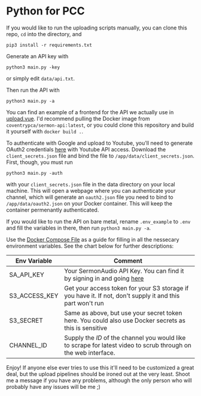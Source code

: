 # Python for PCC

If you would like to run the uploading scripts manually, you can clone this repo, `cd` into the directory, and

```
pip3 install -r requirements.txt
```

Generate an API key with

```
python3 main.py -key
```

or simply edit `data/api.txt`.

Then run the API with

```
python3 main.py -a
```

You can find an example of a frontend for the API we actually use in [upload.vue](examples/Upload.vue). I'd recommend pulling the Docker image from `coventrypca/sermon-api:latest`, or you could clone this repository and build it yourself with `docker build .`.

To authenticate with Google and upload to Youtube, you'll need to generate OAuth2 credentials [here](https://console.cloud.google.com/projectcreate) with Youtube API access. Download the `client_secrets.json` file and bind the file to `/app/data/client_secrets.json`. First, though, you must run

```
python3 main.py -auth
```

with your `client_secrets.json` file in the data directory on your local machine. This will open a webpage where you can authenticate your channel, which will generate an `oauth2.json` file you need to bind to `/app/data/oauth2.json` on your Docker container. This will keep the container permenantly authenticated.

If you would like to run the API on bare metal, rename `.env_example` to `.env` and fill the variables in there, then run `python3 main.py -a`.

Use the [Docker Compose File](docker-compose.yml) as a guide for filling in all the nessecary environment variables. See the chart below for further descriptions:

| Env Variable  | Comment                                                                                                                                    |
| ------------- | ------------------------------------------------------------------------------------------------------------------------------------------ |
| SA_API_KEY    | Your SermonAudio API Key. You can find it by signing in and going [here](https://www.sermonaudio.com/secure/members_stats.asp)             |
| S3_ACCESS_KEY | Get your access token for your S3 storage if you have it. If not, don't supply it and this part won't run                                  |
| S3_SECRET     | Same as above, but use your secret token here. You could also use Docker secrets as this is sensitive                                      |
| CHANNEL_ID    | Supply the _ID_ of the channel you would like to scrape for latest video to scrub through on the web interface.                            |

Enjoy! If anyone else ever tries to use this it'll need to be customized a great deal, but the upload pipelines should be ironed out at the very least. Shoot me a message if you have any problems, although the only person who will probably have any issues will be me ;)
